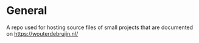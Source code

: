 # General
A repo used for hosting source files of small projects that are documented on https://wouterdebruijn.nl/

